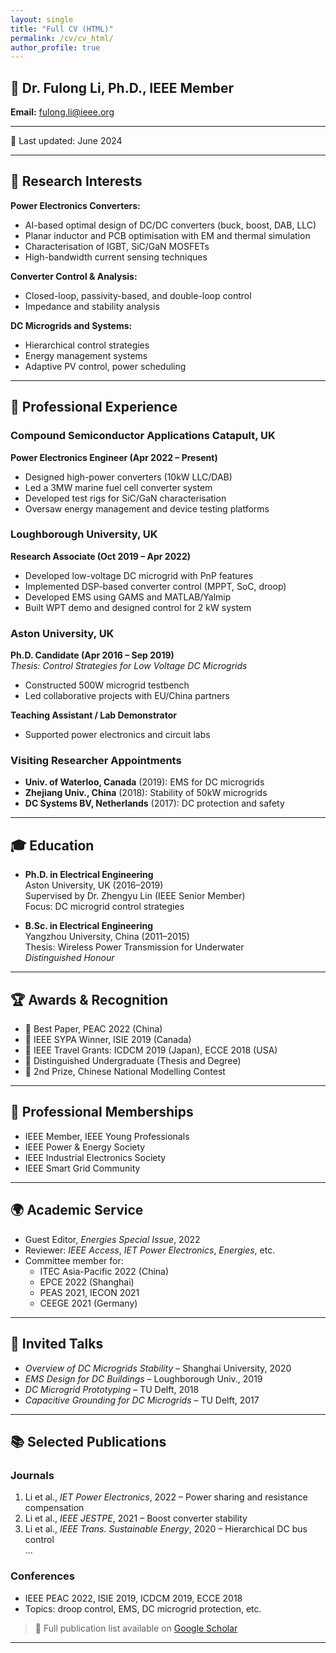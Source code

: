 ```yaml
---
layout: single
title: "Full CV (HTML)"
permalink: /cv/cv_html/
author_profile: true
---
```



## 🧑‍ Dr. Fulong Li, Ph.D., IEEE Member

**Email:** [fulong.li@ieee.org](mailto:fulong.li@ieee.org)  

---

🔄 Last updated: June 2024

---

## 🎯 Research Interests

**Power Electronics Converters:**
- AI-based optimal design of DC/DC converters (buck, boost, DAB, LLC)
- Planar inductor and PCB optimisation with EM and thermal simulation
- Characterisation of IGBT, SiC/GaN MOSFETs
- High-bandwidth current sensing techniques

**Converter Control & Analysis:**
- Closed-loop, passivity-based, and double-loop control
- Impedance and stability analysis

**DC Microgrids and Systems:**
- Hierarchical control strategies
- Energy management systems
- Adaptive PV control, power scheduling

---

## 💼 Professional Experience

### **Compound Semiconductor Applications Catapult, UK**  
**Power Electronics Engineer (Apr 2022 – Present)**
- Designed high-power converters (10kW LLC/DAB)
- Led a 3MW marine fuel cell converter system
- Developed test rigs for SiC/GaN characterisation
- Oversaw energy management and device testing platforms

### **Loughborough University, UK**  
**Research Associate (Oct 2019 – Apr 2022)**
- Developed low-voltage DC microgrid with PnP features
- Implemented DSP-based converter control (MPPT, SoC, droop)
- Developed EMS using GAMS and MATLAB/Yalmip
- Built WPT demo and designed control for 2 kW system

### **Aston University, UK**  
**Ph.D. Candidate (Apr 2016 – Sep 2019)**  
*Thesis: Control Strategies for Low Voltage DC Microgrids*  
- Constructed 500W microgrid testbench  
- Led collaborative projects with EU/China partners

**Teaching Assistant / Lab Demonstrator**  
- Supported power electronics and circuit labs

### **Visiting Researcher Appointments**
- **Univ. of Waterloo, Canada** (2019): EMS for DC microgrids  
- **Zhejiang Univ., China** (2018): Stability of 50kW microgrids  
- **DC Systems BV, Netherlands** (2017): DC protection and safety

---

## 🎓 Education

- **Ph.D. in Electrical Engineering**  
  Aston University, UK (2016–2019)  
  Supervised by Dr. Zhengyu Lin (IEEE Senior Member)  
  Focus: DC microgrid control strategies

- **B.Sc. in Electrical Engineering**  
  Yangzhou University, China (2011–2015)  
  Thesis: Wireless Power Transmission for Underwater  
  *Distinguished Honour*

---

## 🏆 Awards & Recognition

- 🏅 Best Paper, PEAC 2022 (China)
- 🏅 IEEE SYPA Winner, ISIE 2019 (Canada)
- 🏅 IEEE Travel Grants: ICDCM 2019 (Japan), ECCE 2018 (USA)
- 🏅 Distinguished Undergraduate (Thesis and Degree)
- 🥈 2nd Prize, Chinese National Modelling Contest

---

## 📘 Professional Memberships

- IEEE Member, IEEE Young Professionals  
- IEEE Power & Energy Society  
- IEEE Industrial Electronics Society  
- IEEE Smart Grid Community

---

## 🌍 Academic Service

- Guest Editor, *Energies Special Issue*, 2022  
- Reviewer: *IEEE Access*, *IET Power Electronics*, *Energies*, etc.  
- Committee member for:  
  - ITEC Asia-Pacific 2022 (China)  
  - EPCE 2022 (Shanghai)  
  - PEAS 2021, IECON 2021  
  - CEEGE 2021 (Germany)

---

## 🎤 Invited Talks

- *Overview of DC Microgrids Stability* – Shanghai University, 2020  
- *EMS Design for DC Buildings* – Loughborough Univ., 2019  
- *DC Microgrid Prototyping* – TU Delft, 2018  
- *Capacitive Grounding for DC Microgrids* – TU Delft, 2017

---

## 📚 Selected Publications

### **Journals**
1. Li et al., *IET Power Electronics*, 2022 – Power sharing and resistance compensation  
2. Li et al., *IEEE JESTPE*, 2021 – Boost converter stability  
3. Li et al., *IEEE Trans. Sustainable Energy*, 2020 – Hierarchical DC bus control  
...

### **Conferences**
- IEEE PEAC 2022, ISIE 2019, ICDCM 2019, ECCE 2018  
- Topics: droop control, EMS, DC microgrid protection, etc.

> 📎 Full publication list available on [Google Scholar](https://scholar.google.com/citations?user=Wn6STAIAAAAJ&hl=en)

---
